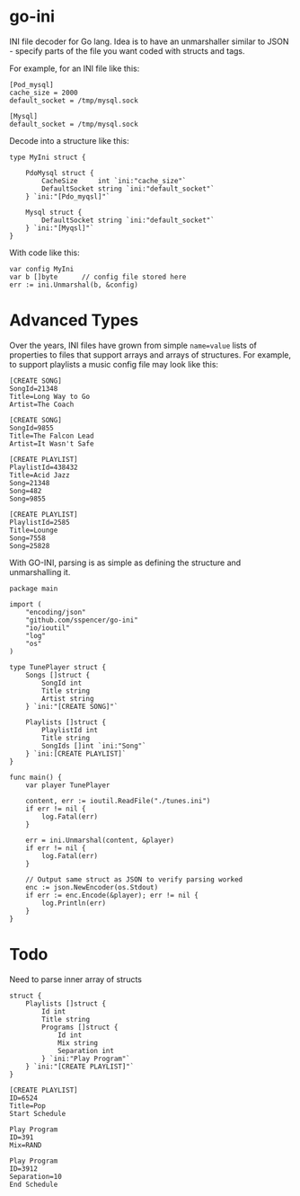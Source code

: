 go-ini
======

INI file decoder for Go lang.  Idea is to have an unmarshaller similar to JSON - specify parts of the file you want coded with structs and tags.

For example, for an INI file like this:

    [Pod_mysql]
    cache_size = 2000
    default_socket = /tmp/mysql.sock

    [Mysql]
    default_socket = /tmp/mysql.sock

Decode into a structure like this:

    type MyIni struct {

        PdoMysql struct {
            CacheSize     int `ini:"cache_size"`
            DefaultSocket string `ini:"default_socket"`
        } `ini:"[Pdo_myqsl]"`

        Mysql struct {
            DefaultSocket string `ini:"default_socket"`
        } `ini:"[Myqsl]"`
    }

With code like this:

    var config MyIni
    var b []byte      // config file stored here
    err := ini.Unmarshal(b, &config)


Advanced Types
==============

Over the years, INI files have grown from simple `name=value` lists of properties to files that support arrays and arrays of structures.  For example, to support playlists a music config file may look like this:

    [CREATE SONG]
    SongId=21348
    Title=Long Way to Go
    Artist=The Coach

    [CREATE SONG]
    SongId=9855
    Title=The Falcon Lead
    Artist=It Wasn't Safe

    [CREATE PLAYLIST]
    PlaylistId=438432
    Title=Acid Jazz
    Song=21348
    Song=482
    Song=9855

    [CREATE PLAYLIST]
    PlaylistId=2585
    Title=Lounge
    Song=7558
    Song=25828

With GO-INI, parsing is as simple as defining the structure and unmarshalling it.

    package main

    import (
        "encoding/json"
        "github.com/sspencer/go-ini"
        "io/ioutil"
        "log"
        "os"
    )

    type TunePlayer struct {
        Songs []struct {
            SongId int
            Title string
            Artist string
        } `ini:"[CREATE SONG]"`

        Playlists []struct {
            PlaylistId int
            Title string
            SongIds []int `ini:"Song"`
        } `ini:[CREATE PLAYLIST]`
    }

    func main() {
        var player TunePlayer

        content, err := ioutil.ReadFile("./tunes.ini")
        if err != nil {
            log.Fatal(err)
        }

        err = ini.Unmarshal(content, &player)
        if err != nil {
            log.Fatal(err)
        }

        // Output same struct as JSON to verify parsing worked
        enc := json.NewEncoder(os.Stdout)
        if err := enc.Encode(&player); err != nil {
            log.Println(err)
        }
    }





Todo
=====

Need to parse inner array of structs

    struct {
        Playlists []struct {
            Id int
            Title string
            Programs []struct {
                Id int
                Mix string
                Separation int
            } `ini:"Play Program"`
        } `ini:"[CREATE PLAYLIST]"`
    }

    [CREATE PLAYLIST]
    ID=6524
    Title=Pop
    Start Schedule

    Play Program
    ID=391
    Mix=RAND

    Play Program
    ID=3912
    Separation=10
    End Schedule
